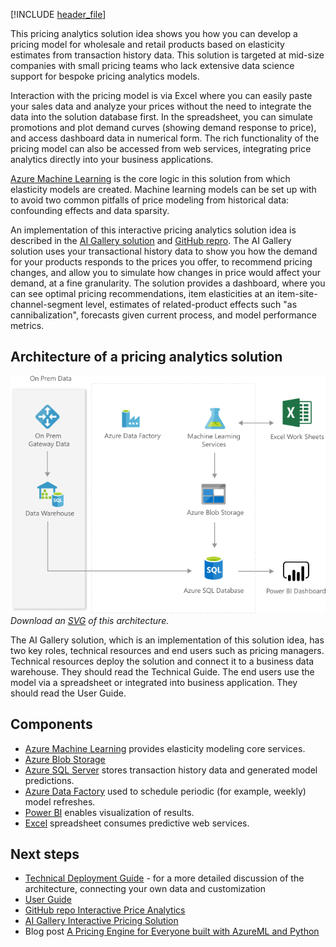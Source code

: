 
<!-- cSpell:ignore xlink -->



[!INCLUDE [header_file](../../../includes/sol-idea-header.md)]

This pricing analytics solution idea shows you how you can develop a pricing model for  wholesale and retail products based on elasticity estimates from transaction history data. This solution is targeted at mid-size companies with small pricing teams who lack extensive data science support for bespoke pricing analytics models.

Interaction with the pricing model is via Excel where you can easily paste your sales data and analyze your prices without the need to integrate the data into the solution database first. In the spreadsheet, you can simulate promotions and plot demand curves (showing demand response to price), and access dashboard data in numerical form. The rich functionality of the pricing model can also be accessed from web services, integrating price analytics directly into your business applications.

[Azure Machine Learning](/azure/machine-learning/overview-what-is-azure-ml) is the core logic in this solution from which elasticity models are created. Machine learning models can be set up with to avoid two common pitfalls of price modeling from historical data: confounding effects and data sparsity. 

An implementation of this interactive pricing analytics solution idea is described in the [AI Gallery solution](https://gallery.azure.ai/Solution/Interactive-Price-Analytics) and [GitHub repro](https://github.com/Azure/cortana-intelligence-price-analytics). The AI Gallery solution uses your transactional history data to show you how the demand for your products responds to the prices you offer, to recommend pricing changes, and allow you to simulate how changes in price would affect your demand, at a fine granularity. The solution provides a dashboard, where you can see optimal pricing recommendations, item elasticities at an item-site-channel-segment level, estimates of related-product effects such "as cannibalization", forecasts given current process, and model performance metrics.

## Architecture of a pricing analytics solution

![Architecture diagram: overview of components for a pricing analytics solution using machine learning.](../media/interactive-price-analytics.png)
*Download an [SVG](../media/interactive-price-analytics.svg) of this architecture.*

The AI Gallery solution, which is an implementation of this solution idea, has two key roles, technical resources and end users such as pricing managers. Technical resources  deploy the solution and connect it to a business data warehouse. They should read the Technical Guide. The end users use the model via a spreadsheet or integrated into business application. They should read the User Guide.

## Components

- [Azure Machine Learning](https://azure.microsoft.com/services/machine-learning) provides elasticity modeling core services.
- [Azure Blob Storage](https://azure.microsoft.com/services/storage/blobs/)
- [Azure SQL Server](https://azure.microsoft.com/products/azure-sql/database/) stores transaction history data and generated model predictions.
- [Azure Data Factory](https://azure.microsoft.com/services/data-factory/) used to schedule periodic (for example, weekly) model refreshes.
- [Power BI](https://powerbi.microsoft.com/what-is-power-bi/) enables visualization of results.
- [Excel](https://www.microsoft.com/microsoft-365/excel) spreadsheet consumes predictive web services.

## Next steps

- [Technical Deployment Guide](https://github.com/Azure/cortana-intelligence-price-analytics/blob/master/Technical%20Deployment%20Guide/TechnicalDeploymentGuide.md) - for a more detailed discussion of the architecture, connecting your own data and customization
- [User Guide](https://github.com/Azure/cortana-intelligence-price-analytics/blob/master/User%20Guide/UserGuide.md)
- [GitHub repo Interactive Price Analytics](https://github.com/Azure/cortana-intelligence-price-analytics)
- [AI Gallery Interactive Pricing Solution](https://gallery.azure.ai/Solution/Interactive-Price-Analytics)
- Blog post [A Pricing Engine for Everyone built with AzureML and Python](https://docs.microsoft.com/archive/blogs/intel/building-a-pricing-engine-using-azureml-and-python)
